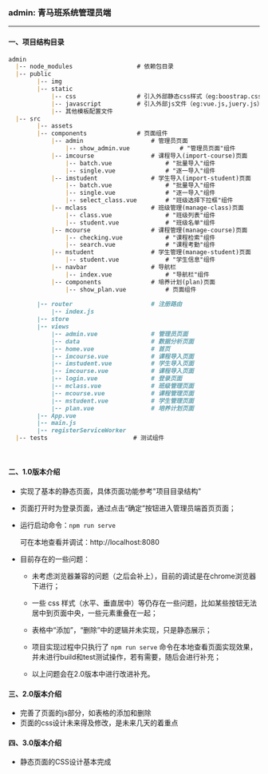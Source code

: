 ### admin: 青马班系统管理员端

---------

#### 一、项目结构目录

```markdown
admin
  |-- node_modules                  # 依赖包目录
  |-- public                             
  		|-- img
  		|-- static       
  			|-- css                 # 引入外部静态css样式（eg:boostrap.css）
  			|-- javascript          # 引入外部js文件（eg:vue.js,juery.js）
  			|-- 其他模板配置文件
  |-- src  
  		|-- assets
  		|-- components        	 	# 页面组件
  			|-- admin          			# 管理员页面
  				|-- show_admin.vue  			# "管理员页面"组件 
            |-- imcourse         		# 课程导入(import-course)页面
            	|-- batch.vue           	# "批量导入"组件
                |-- single.vue              # "逐一导入"组件
            |-- imstudent         		# 学生导入(import-student)页面
            	|-- batch.vue           	# "批量导入"组件
            	|-- single.vue              # "逐一导入"组件
            	|-- select_class.vue        # "班级选择下拉框"组件
            |-- mclass           		# 班级管理(manage-class)页面
            	|-- class.vue           	# "班级列表"组件
            	|-- student.vue           	# "班级名单"组件
            |-- mcourse           		# 课程管理(manage-course)页面
            	|-- checking.vue           	# "课程检索"组件
            	|-- search.vue           	# "课程考勤"组件
            |-- mstudent                # 学生管理(manage-student)页面
            	|-- student.vue           	# "学生信息"组件
            |-- navbar                  # 导航栏
            	|-- index.vue           	# "导航栏"组件
            |-- components              # 培养计划(plan)页面
            	|-- show_plan.vue           # 页面组件
        
  		|-- router                      # 注册路由
  			|-- index.js               
  		|-- store
  		|-- views
  			|-- admin.vue               # 管理员页面
  			|-- data         			# 数据分析页面
  			|-- home.vue         		# 首页
  			|-- imcourse.vue         	# 课程导入页面
  			|-- imstudent.vue         	# 学生导入页面
  			|-- imcourse.vue         	# 课程导入页面
  			|-- login.vue         	    # 登录页面
  			|-- mclass.vue         	    # 班级管理页面
  			|-- mcourse.vue         	# 课程管理页面
  			|-- mstudent.vue         	# 学生管理页面
  			|-- plan.vue                # 培养计划页面
  		|-- App.vue                 
  		|-- main.js
  		|-- registerServiceWorker
  |-- tests                        # 测试组件
 
 
```



#### 二、1.0版本介绍

- 实现了基本的静态页面，具体页面功能参考"项目目录结构"

- 页面打开时为登录页面，通过点击“确定”按钮进入管理员端首页页面；

- 运行启动命令：`npm run serve` 

  可在本地查看并调试：http://localhost:8080

- 目前存在的一些问题：

  - 未考虑浏览器兼容的问题（之后会补上），目前的调试是在chrome浏览器下进行；
  - 一些 css 样式（水平、垂直居中）等仍存在一些问题，比如某些按钮无法居中到页面中央，一些元素重叠在一起；

  - 表格中“添加”，“删除”中的逻辑并未实现，只是静态展示；
  - 项目实现过程中只执行了 `npm run serve` 命令在本地查看页面实现效果，并未进行build和test测试操作，若有需要，随后会进行补充；
  - 以上问题会在2.0版本中进行改进补充。



#### 三、2.0版本介绍

- 完善了页面的js部分，如表格的添加和删除
- 页面的css设计未来得及修改，是未来几天的着重点



#### 四、3.0版本介绍

- 静态页面的CSS设计基本完成

  